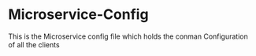 # Microservice-Config
This is the Microservice config file which holds the conman Configuration of all the clients
